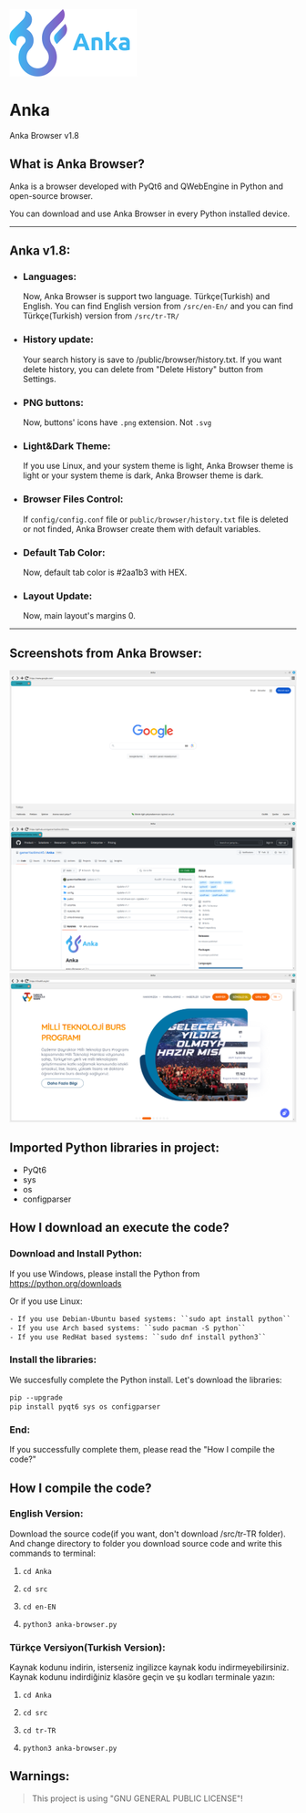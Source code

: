 ![Anka](.github/docs/img/logo.png)

# Anka

Anka Browser v1.8

## What is Anka Browser?

Anka is a browser developed with PyQt6 and QWebEngine in Python and open-source browser.

You can download and use Anka Browser in every Python installed device.

---

## Anka v1.8:

- ### Languages:
  Now, Anka Browser is support two language. Türkçe(Turkish) and English. You can find English version from
  ``/src/en-En/`` and you can find Türkçe(Turkish) version from ``/src/tr-TR/``

- ### History update:
  Your search history is save to /public/browser/history.txt. If you want delete history, you can delete from "Delete History" button from Settings.
 
- ### PNG buttons:
  Now, buttons' icons have ``.png`` extension. Not ``.svg``

- ### Light&Dark Theme:
  If you use Linux, and your system theme is light, Anka Browser theme is light or your system theme is dark, Anka Browser theme is dark.

- ### Browser Files Control:
  If ``config/config.conf`` file or ``public/browser/history.txt`` file is deleted or not finded, Anka Browser create them with default variables.

- ### Default Tab Color:
  Now, default tab color is #2aa1b3 with HEX.

- ### Layout Update:
  Now, main layout's margins 0.

---

## Screenshots from Anka Browser:
![Screenshot](./.github/docs/img/image1.png)
![Screenshot2](./.github/docs/img/image2.png)
![Screenshot3](./.github/docs/img/image3.png)

## Imported Python libraries in project:

- PyQt6
- sys
- os
- configparser

## How I download an execute the code?
 ### Download and Install Python:
   If you use Windows, please install the Python from https://python.org/downloads

   Or if you use Linux:
    
    - If you use Debian-Ubuntu based systems: ``sudo apt install python``
    - If you use Arch based systems: ``sudo pacman -S python``
    - If you use RedHat based systems: ``sudo dnf install python3``
 ### Install the libraries:
   We succesfully complete the Python install. Let's download the libraries:
     
    pip --upgrade
    pip install pyqt6 sys os configparser
 ### End:
   If you successfully complete them, please read the "How I compile the code?"
   

## How I compile the code?
  ### English Version:
  Download the source code(if you want, don't download /src/tr-TR folder). And change directory to folder you download source code and write this commands to terminal:
    
  1. ``cd Anka``

  2. ``cd src``

  3. ``cd en-EN``

  4. ``python3 anka-browser.py``

  ### Türkçe Versiyon(Turkish Version):
  Kaynak kodunu indirin, isterseniz ingilizce kaynak kodu indirmeyebilirsiniz. Kaynak kodunu
  indirdiğiniz klasöre geçin ve şu kodları terminale yazın:

  1. ``cd Anka``

  2. ``cd src``

  3. ``cd tr-TR``

  4. ``python3 anka-browser.py``


## Warnings:
> This project is using "GNU GENERAL PUBLIC LICENSE"!
